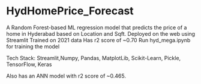 # HydHomePrice_Forecast
A Random Forest-based ML regression model that predicts the price of a home in Hyderabad based on Location and Sqft. 
Deployed on the web using Streamlit
Trained on 2021 data
Has r2 score of ~0.70
Run hyd_mega.ipynb for training the model

Tech Stack: Streamlit,Numpy, Pandas, MatplotLib, Scikit-Learn, Pickle, TensorFlow, Keras

Also has an ANN model with r2 score of ~0.465.

